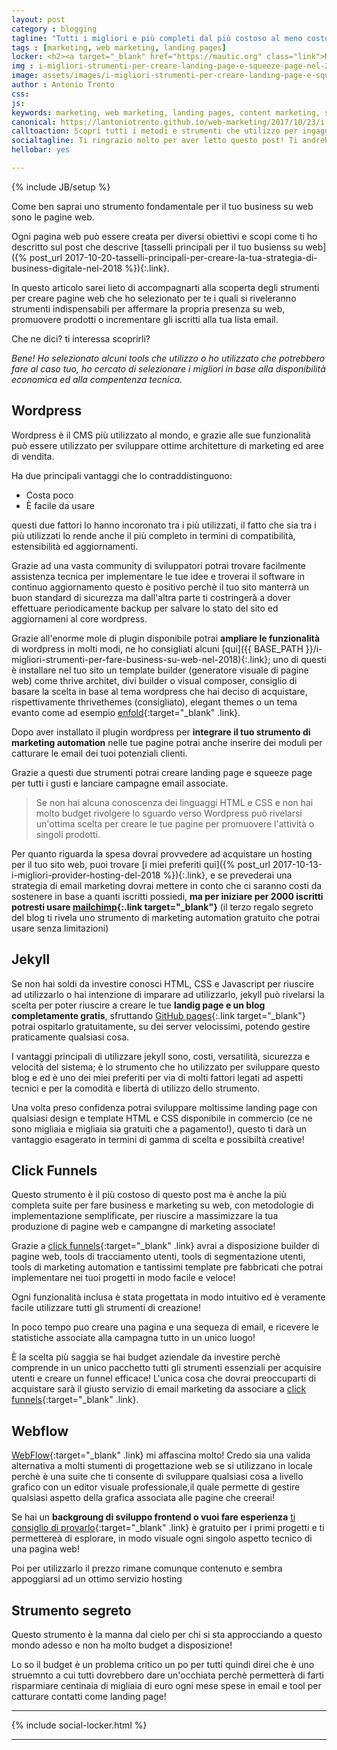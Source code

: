 ```yaml
---
layout: post
category : blogging
tagline: "Tutti i migliori e più completi dal più costoso al meno costoso"
tags : [marketing, web marketing, landing pages]
locker: <h2><a target="_blank" href="https://mautic.org" class="link">Mautic</a></h2><p>È una piattaforma di marketing automation che se sei in grado di installare sui tuoi server potrai usufruirne in modo gratuito!</p><p>È lo strumento più completo che abbia mai visto ti permette di gestire un database di utenti segmentato e creare attorno ad esso campagne di email marketing e web complete e ben indirizzate al tipo di pubblico che possa apprezzarle!</p><p>È integrato nel pacchetto un generatore di pagine web, quindi con questo strumento potrai creare tutte le landing page che desideri, e se sei bravo, potresti crearti un set di template con i temi HTML che preferisci.</p><p>Il vantaggio principale di impliegare mautic è che potrai usufruire di tutte le  funzionalità di click funnels in modo gratuito ed in più il tool funge anche da server email quindi si occuperà della delivery agli utenti insieme ad un servizio di delivery (es <a href="https://aws.amazon.com/it/ses/pricing" target="_blank" class="link">Amazon SES</a>).</p><p>Questa struttura abbatterà i tuoi costi di marketing solo al costo di dominio, hosting e della delivery che è di circa 0.001$ a email (usando <a href="https://aws.amazon.com/it/ses/pricing" target="_blank" class="link">Amazon SES</a> le prime 65.000 mese saranno gratis!)</p>
img : i-migliori-strumenti-per-creare-landing-page-e-squeeze-page-nel-2018/i-migliori-strumenti-per-creare-landing-page-e-squeeze-page-nel-2018.jpg
image: assets/images/i-migliori-strumenti-per-creare-landing-page-e-squeeze-page-nel-2018/i-migliori-strumenti-per-creare-landing-page-e-squeeze-page-nel-2018.jpg
author : Antonio Trento
css:
js:  
keywords: marketing, web marketing, landing pages, content marketing, squeeze, email marketing
canonical: https://lantoniotrento.github.io/web-marketing/2017/10/23/i-migliori-strumenti-per-creare-landing-page-e-squeeze-page-nel-2018
calltoaction: Scopri tutti i metodi e strumenti che utilizzo per ingaggiare nuovo pubblico per le mie pagine web.  <a href="https://lantoniotrento.github.io/signup">Iscriviti qui e ricevi i 3 regali segreti del blog</a>.
socialtagline: Ti ringrazio molto per aver letto questo post! Ti andrebbe di farmi un favore? Regalami la felicità! Lasciami una condivisione sul tuo social preferito!
hellobar: yes

---
```

{% include JB/setup %}


Come ben saprai uno strumento fondamentale per il tuo business su web sono le pagine web.

Ogni pagina web può essere<!--more--> creata per diversi obiettivi e scopi come ti ho descritto sul post che descrive [tasselli principali per il tuo busienss su web]({% post_url 2017-10-20-tasselli-principali-per-creare-la-tua-strategia-di-business-digitale-nel-2018 %}){:.link}.

In questo articolo sarei lieto di accompagnarti alla scoperta degli strumenti per creare pagine web che ho selezionato per te i quali si riveleranno strumenti indispensabili per affermare la propria presenza su web, promuovere prodotti o incrementare gli iscritti alla tua lista email.

Che ne dici? ti interessa scoprirli?

*Bene! Ho selezionato alcuni tools che utilizzo o ho utilizzato che potrebbero fare al caso tuo, ho cercato di selezionare i migliori in base alla disponibilità economica ed alla compentenza tecnica.*

## Wordpress

Wordpress è il CMS più utilizzato al mondo, e grazie alle sue funzionalità può essere utilizzato per sviluppare ottime architetture di marketing ed aree di vendita.

Ha due principali vantaggi che lo contraddistinguono:

* Costa poco
* È facile da usare

questi due fattori lo hanno incoronato tra i più utilizzati, il fatto che sia tra i più utilizzati lo rende anche il più completo in termini di compatibilità, estensibilità ed aggiornamenti.

Grazie ad una vasta community di sviluppatori potrai trovare facilmente assistenza tecnica per implementare le tue idee e troverai il software in continuo aggiornamento questo è positivo perchè il tuo sito manterrà un buon standard di sicurezza ma dall'altra parte ti costringerà a dover effettuare periodicamente backup per salvare lo stato del sito ed aggiornameni al core wordpress.

Grazie all'enorme mole di plugin disponibile potrai **ampliare le funzionalità** di wordpress in molti modi, ne ho consigliati alcuni [qui]({{ BASE_PATH }}/i-migliori-strumenti-per-fare-business-su-web-nel-2018){:.link}; uno di questi è installare nel tuo sito un template builder (generatore visuale di pagine web) come thrive architet, divi builder o visual composer, consiglio di basare la scelta in base al tema wordpress che hai deciso di acquistare, rispettivamente thrivethemes (consigliato), elegant themes o un tema evanto come ad esempio [enfold](http://linktrack.info/.2q1jf){:target="_blank" .link}.

Dopo aver installato il plugin wordpress per **integrare il tuo strumento di marketing automation** nelle tue pagine potrai anche inserire dei moduli per catturare le email dei tuoi potenziali clienti.

Grazie a questi due strumenti potrai creare landing page e squeeze page per tutti i gusti e lanciare campagne email associate.

> Se non hai alcuna conoscenza dei linguaggi HTML e CSS e non hai molto budget rivolgere lo sguardo verso Wordpress può rivelarsi un'ottima scelta per creare le tue pagine per promuovere l'attività o singoli prodotti.

Per quanto riguarda la spesa dovrai provvedere ad acquistare un hosting per il tuo sito web, puoi trovare [i miei preferiti qui]({% post_url 2017-10-13-i-migliori-provider-hosting-del-2018 %}){:.link}, e se prevederai una strategia di email marketing dovrai mettere in conto che ci saranno costi da sostenere in base a quanti iscritti possiedi, **ma per iniziare per 2000 iscritti potresti usare [mailchimp](https://mailchimp.com){:.link target="_blank"}** (il terzo regalo segreto del blog ti rivela uno strumento di marketing automation gratuito che potrai usare senza limitazioni)

## Jekyll

Se non hai soldi da investire conosci HTML, CSS e  Javascript per riuscire ad utilizzarlo o hai intenzione di imparare ad utilizzarlo, jekyll può rivelarsi la scelta per poter riuscire a creare le tue **landig page e un blog completamente gratis**, sfruttando [GitHub pages](http://snip.ly/f4ifx){:.link target="_blank"} potrai ospitarlo gratuitamente, su dei server velocissimi, potendo gestire praticamente qualsiasi cosa.

I vantaggi principali di utilizzare jekyll sono, costi, versatilità, sicurezza e velocità del sistema; è lo strumento che ho utilizzato per sviluppare questo blog e ed è uno dei miei preferiti per via di molti fattori legati ad aspetti tecnici e per la comodità e libertà di utilizzo dello strumento.

Una volta preso confidenza potrai sviluppare moltissime landing page con qualsiasi design e template HTML e CSS disponibile in commercio (ce ne sono migliaia e migliaia sia gratuiti che a pagamento!), questo ti darà un vantaggio esagerato in termini di gamma di scelta e possibiltà creative!

## Click Funnels

Questo strumento è il più costoso di questo post ma è anche la più completa suite per fare business e marketing su web, con metodologie di implementazione semplificate, per riuscire a massimizzare la tua produzione di pagine web e campangne di marketing associate!

Grazie a [click funnels](http://snip.ly/ana03){:target="_blank" .link} avrai a disposizione builder di pagine web, tools di tracciamento utenti, tools di segmentazione utenti, tools di marketing automation e tantissimi template pre fabbricati che potrai implementare nei tuoi progetti in modo facile e veloce!

Ogni funzionalità inclusa è stata progettata in modo intuitivo ed è veramente facile utilizzare tutti gli strumenti di creazione!

In poco tempo puo creare una pagina e una sequeza di email, e ricevere le statistiche associate alla campagna tutto in un unico luogo!

È la scelta più saggia se hai budget aziendale da investire perchè comprende in un unico pacchetto tutti gli strumenti essenziali per acquisire utenti e creare un funnel efficace! L'unica cosa che dovrai preoccuparti di acquistare sarà il giusto servizio di email marketing da associare a [click funnels](http://snip.ly/ana03){:target="_blank" .link}.

## Webflow

[WebFlow](https://webflow.com/){:target="_blank" .link} mi affascina molto! Credo sia una valida alternativa a molti stumenti di progettazione web se si utilizzano in locale perchè è una suite che ti consente di sviluppare qualsiasi cosa a livello grafico con un editor visuale professionale,il quale permette di gestire qualsiasi aspetto della grafica associata alle pagine che creerai!

Se hai un **backgroung di sviluppo frontend o vuoi fare esperienza** [ti consiglio di provarlo](https://webflow.com/){:target="_blank" .link} è gratuito per i primi progetti e ti permettereà di esplorare, in modo visuale ogni singolo aspetto tecnico di una pagina web!

Poi per utilizzarlo il prezzo rimane comunque contenuto e sembra appoggiarsi ad un ottimo servizio hosting

## Strumento segreto

Questo strumento è la manna dal cielo per chi si sta approcciando a questo mondo adesso e non ha molto budget a disposizione!

Lo so il budget è un problema critico un po per tutti quindi direi che è uno struemnto a cui tutti dovrebbero dare un'occhiata perchè permetterà di farti risparmiare centinaia di migliaia di euro ogni mese spese in email e tool per catturare contatti come landing page!

----

{% include social-locker.html %}

----
